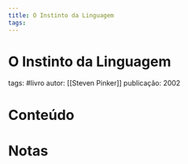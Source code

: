 ```yaml
---
title: O Instinto da Linguagem
tags: 
---
```

# O Instinto da Linguagem
tags: #livro 
autor: [[Steven Pinker]]
publicação: 2002

# Conteúdo
# Notas